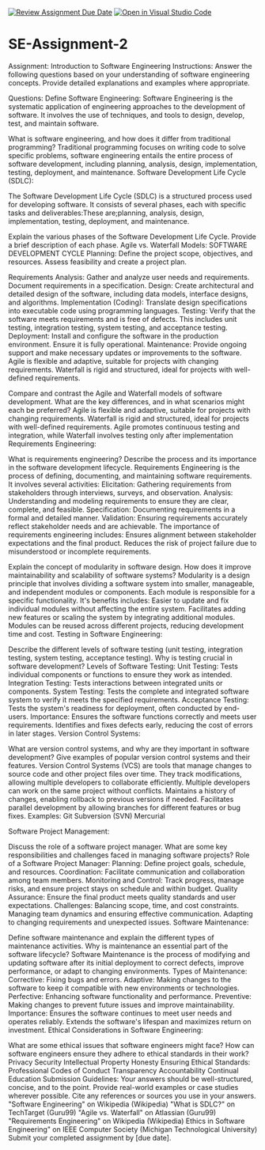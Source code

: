 [![Review Assignment Due Date](https://classroom.github.com/assets/deadline-readme-button-24ddc0f5d75046c5622901739e7c5dd533143b0c8e959d652212380cedb1ea36.svg)](https://classroom.github.com/a/-ucQIGTc)
[![Open in Visual Studio Code](https://classroom.github.com/assets/open-in-vscode-718a45dd9cf7e7f842a935f5ebbe5719a5e09af4491e668f4dbf3b35d5cca122.svg)](https://classroom.github.com/online_ide?assignment_repo_id=15198634&assignment_repo_type=AssignmentRepo)
# SE-Assignment-2
Assignment: Introduction to Software Engineering
Instructions:
Answer the following questions based on your understanding of software engineering concepts. Provide detailed explanations and examples where appropriate.

Questions:
Define Software Engineering:
Software Engineering is the systematic application of engineering approaches to the development of software. It involves the use of techniques, and tools to design, develop, test, and maintain software.

What is software engineering, and how does it differ from traditional programming?
 Traditional programming focuses on writing code to solve specific problems, software engineering entails the entire process of software development, including planning, analysis, design, implementation, testing, deployment, and maintenance.
Software Development Life Cycle (SDLC):

The Software Development Life Cycle (SDLC) is a structured process used for developing software. It consists of several phases, each with specific tasks and deliverables:These are;planning, analysis, design, implementation, testing, deployment, and maintenance.


Explain the various phases of the Software Development Life Cycle. Provide a brief description of each phase.
Agile vs. Waterfall Models:
                                 SOFTWARE DEVELOPMENT CYCLE
Planning: Define the project scope, objectives, and resources. Assess feasibility and create a project plan.

Requirements Analysis: Gather and analyze user needs and requirements. Document requirements in a specification.
Design: Create architectural and detailed design of the software, including data models, interface designs, and algorithms.
Implementation (Coding): Translate design specifications into executable code using programming languages.
Testing: Verify that the software meets requirements and is free of defects. This includes unit testing, integration testing, system testing, and acceptance testing.
Deployment: Install and configure the software in the production environment. Ensure it is fully operational.
Maintenance: Provide ongoing support and make necessary updates or improvements to the software.
Agile is flexible and adaptive, suitable for projects with changing requirements. Waterfall is rigid and structured, ideal for projects with well-defined requirements.

Compare and contrast the Agile and Waterfall models of software development. What are the key differences, and in what scenarios might each be preferred?
Agile is flexible and adaptive, suitable for projects with changing requirements. Waterfall is rigid and structured, ideal for projects with well-defined requirements.
Agile promotes continuous testing and integration, while Waterfall involves testing only after implementation
Requirements Engineering:

What is requirements engineering? Describe the process and its importance in the software development lifecycle.
Requirements Engineering is the process of defining, documenting, and maintaining software requirements. It involves several activities:
Elicitation: Gathering requirements from stakeholders through interviews, surveys, and observation.
Analysis: Understanding and modeling requirements to ensure they are clear, complete, and feasible.
Specification: Documenting requirements in a formal and detailed manner.
Validation: Ensuring requirements accurately reflect stakeholder needs and are achievable.
The importance of requirements engineering includes:
Ensures alignment between stakeholder expectations and the final product.
Reduces the risk of project failure due to misunderstood or incomplete requirements.

Explain the concept of modularity in software design. How does it improve maintainability and scalability of software systems?
Modularity is a design principle that involves dividing a software system into smaller, manageable, and independent modules or components. Each module is responsible for a specific functionality.
It's benefits includes:
 Easier to update and fix individual modules without affecting the entire system.
 Facilitates adding new features or scaling the system by integrating additional modules.
Modules can be reused across different projects, reducing development time and cost.
Testing in Software Engineering:

Describe the different levels of software testing (unit testing, integration testing, system testing, acceptance testing). Why is testing crucial in software development?
Levels of Software Testing:
Unit Testing: Tests individual components or functions to ensure they work as intended.
Integration Testing: Tests interactions between integrated units or components.
System Testing: Tests the complete and integrated software system to verify it meets the specified requirements.
Acceptance Testing: Tests the system's readiness for deployment, often conducted by end-users.
Importance:
Ensures the software functions correctly and meets user requirements.
Identifies and fixes defects early, reducing the cost of errors in later stages.
Version Control Systems:

What are version control systems, and why are they important in software development? Give examples of popular version control systems and their features.
Version Control Systems (VCS) are tools that manage changes to source code and other project files over time. They track modifications, allowing multiple developers to collaborate efficiently.
 Multiple developers can work on the same project without conflicts.
 Maintains a history of changes, enabling rollback to previous versions if needed.
 Facilitates parallel development by allowing branches for different features or bug fixes.
Examples:
Git
Subversion (SVN)
Mercurial

Software Project Management:

Discuss the role of a software project manager. What are some key responsibilities and challenges faced in managing software projects?
Role of a Software Project Manager:
Planning: Define project goals, schedule, and resources.
Coordination: Facilitate communication and collaboration among team members.
Monitoring and Control: Track progress, manage risks, and ensure project stays on schedule and within budget.
Quality Assurance: Ensure the final product meets quality standards and user expectations.
Challenges:
Balancing scope, time, and cost constraints.
Managing team dynamics and ensuring effective communication.
Adapting to changing requirements and unexpected issues.
Software Maintenance:

Define software maintenance and explain the different types of maintenance activities. Why is maintenance an essential part of the software lifecycle?
Software Maintenance is the process of modifying and updating software after its initial deployment to correct defects, improve performance, or adapt to changing environments.
Types of Maintenance:
Corrective: Fixing bugs and errors.
Adaptive: Making changes to the software to keep it compatible with new environments or technologies.
Perfective: Enhancing software functionality and performance.
Preventive: Making changes to prevent future issues and improve maintainability.
Importance:
Ensures the software continues to meet user needs and operates reliably.
Extends the software's lifespan and maximizes return on investment.
Ethical Considerations in Software Engineering:

What are some ethical issues that software engineers might face? How can software engineers ensure they adhere to ethical standards in their work?
Privacy 
Security
Intellectual Property
Honesty
Ensuring Ethical Standards:
Professional Codes of Conduct
Transparency
Accountability
Continual Education
Submission Guidelines:
Your answers should be well-structured, concise, and to the point.
Provide real-world examples or case studies wherever possible.
Cite any references or sources you use in your answers.
"Software Engineering" on Wikipedia​ (Wikipedia)
"What is SDLC?" on TechTarget​ (Guru99)
"Agile vs. Waterfall" on Atlassian​ (Guru99)
"Requirements Engineering" on Wikipedia​ (Wikipedia)
Ethics in Software Engineering" on IEEE Computer Society​ (Michigan Technological University)
Submit your completed assignment by [due date].
